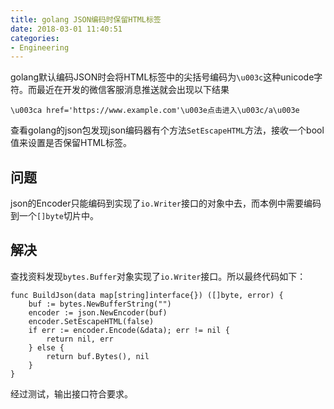 ```yaml
---
title: golang JSON编码时保留HTML标签
date: 2018-03-01 11:40:51
categories:
- Engineering
---
```


golang默认编码JSON时会将HTML标签中的尖括号编码为`\u003c`这种unicode字符。而最近在开发的微信客服消息推送就会出现以下结果

```text
\u003ca href='https://www.example.com'\u003e点击进入\u003c/a\u003e
```

查看golang的json包发现json编码器有个方法`SetEscapeHTML`方法，接收一个bool值来设置是否保留HTML标签。

## 问题

json的Encoder只能编码到实现了`io.Writer`接口的对象中去，而本例中需要编码到一个`[]byte`切片中。

## 解决

查找资料发现`bytes.Buffer`对象实现了`io.Writer`接口。所以最终代码如下：

```golang
func BuildJson(data map[string]interface{}) ([]byte, error) {
    buf := bytes.NewBufferString("")
    encoder := json.NewEncoder(buf)
	encoder.SetEscapeHTML(false)
	if err := encoder.Encode(&data); err != nil {
		return nil, err
	} else {
		return buf.Bytes(), nil
	}
}
```

经过测试，输出接口符合要求。
